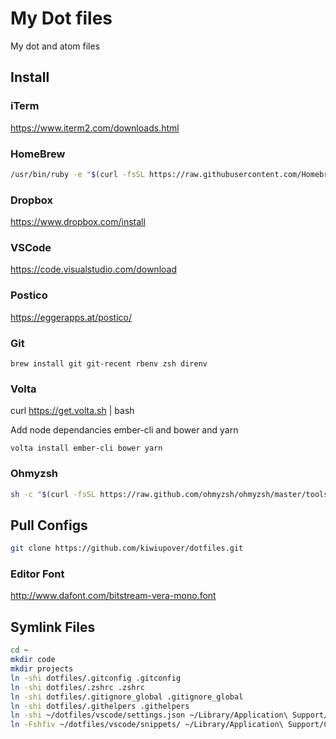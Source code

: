 # My Dot files
My dot and atom files

## Install
### iTerm
https://www.iterm2.com/downloads.html

### HomeBrew
```sh
/usr/bin/ruby -e "$(curl -fsSL https://raw.githubusercontent.com/Homebrew/install/master/install)"
```

### Dropbox
https://www.dropbox.com/install

### VSCode
https://code.visualstudio.com/download

### Postico
https://eggerapps.at/postico/


### Git
```
brew install git git-recent rbenv zsh direnv
```

### Volta
curl https://get.volta.sh | bash

Add node dependancies ember-cli and bower and yarn
```
volta install ember-cli bower yarn
```

### Ohmyzsh
```sh
sh -c "$(curl -fsSL https://raw.github.com/ohmyzsh/ohmyzsh/master/tools/install.sh)"
```

## Pull Configs
```sh
git clone https://github.com/kiwiupover/dotfiles.git
```

### Editor Font
http://www.dafont.com/bitstream-vera-mono.font


## Symlink Files

```sh
cd ~
mkdir code
mkdir projects
ln -shi dotfiles/.gitconfig .gitconfig
ln -shi dotfiles/.zshrc .zshrc
ln -shi dotfiles/.gitignore_global .gitignore_global
ln -shi dotfiles/.githelpers .githelpers
ln -shi ~/dotfiles/vscode/settings.json ~/Library/Application\ Support/Code/User/settings.json
ln -Fshfiv ~/dotfiles/vscode/snippets/ ~/Library/Application\ Support/Code/User
```
